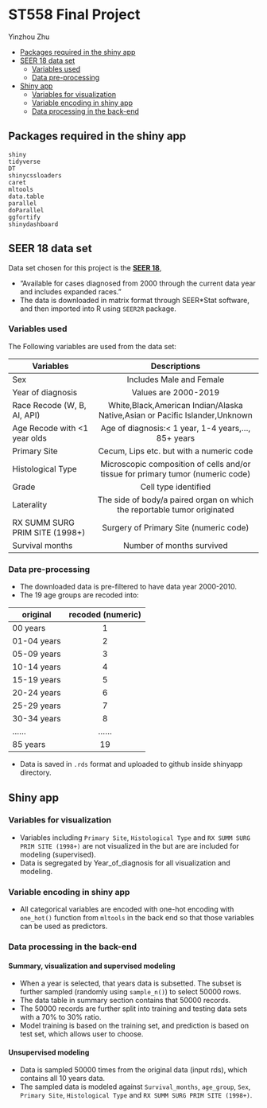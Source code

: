 ST558 Final Project
================
Yinzhou Zhu

  - [Packages required in the shiny
    app](#packages-required-in-the-shiny-app)
  - [SEER 18 data set](#seer-18-data-set)
      - [Variables used](#variables-used)
      - [Data pre-processing](#data-pre-processing)
  - [Shiny app](#shiny-app)
      - [Variables for visualization](#variables-for-visualization)
      - [Variable encoding in shiny
        app](#variable-encoding-in-shiny-app)
      - [Data processing in the
        back-end](#data-processing-in-the-back-end)

## Packages required in the shiny app

`shiny`  
`tidyverse`  
`DT`  
`shinycssloaders`  
`caret`  
`mltools`  
`data.table`  
`parallel`  
`doParallel`  
`ggfortify`  
`shinydashboard`

## SEER 18 data set

Data set chosen for this project is the
[**SEER 18**](https://seer.cancer.gov/registries/terms.html),

  - “Available for cases diagnosed from 2000 through the current data
    year and includes expanded races.”  
  - The data is downloaded in matrix format through SEER\*Stat software,
    and then imported into R using `SEER2R` package.

### Variables used

The Following variables are used from the data set:

| Variables                      |                                  Descriptions                                   |
| ------------------------------ | :-----------------------------------------------------------------------------: |
| Sex                            |                            Includes Male and Female                             |
| Year of diagnosis              |                              Values are 2000-2019                               |
| Race Recode (W, B, AI, API)    |   White,Black,American Indian/Alaska Native,Asian or Pacific Islander,Unknown   |
| Age Recode with \<1 year olds  |               Age of diagnosis:\< 1 year, 1-4 years,…, 85+ years                |
| Primary Site                   |                    Cecum, Lips etc. but with a numeric code                     |
| Histological Type              | Microscopic composition of cells and/or tissue for primary tumor (numeric code) |
| Grade                          |                              Cell type identified                               |
| Laterality                     |    The side of body/a paired organ on which the reportable tumor originated     |
| RX SUMM SURG PRIM SITE (1998+) |                     Surgery of Primary Site (numeric code)                      |
| Survival months                |                            Number of months survived                            |

### Data pre-processing

  - The downloaded data is pre-filtered to have data year 2000-2010.  
  - The 19 age groups are recoded into:

| original    | recoded (numeric) |
| ----------- | :---------------: |
| 00 years    |         1         |
| 01-04 years |         2         |
| 05-09 years |         3         |
| 10-14 years |         4         |
| 15-19 years |         5         |
| 20-24 years |         6         |
| 25-29 years |         7         |
| 30-34 years |         8         |
| ……          |        ……         |
| 85 years    |        19         |

  - Data is saved in `.rds` format and uploaded to github inside
    shinyapp directory.

## Shiny app

### Variables for visualization

  - Variables including `Primary Site`, `Histological Type` and `RX SUMM
    SURG PRIM SITE (1998+)` are not visualized in the but are are
    included for modeling (supervised).  
  - Data is segregated by Year\_of\_diagnosis for all visualization and
    modeling.

### Variable encoding in shiny app

  - All categorical variables are encoded with one-hot encoding with
    `one_hot()` function from `mltools` in the back end so that those
    variables can be used as predictors.

### Data processing in the back-end

#### Summary, visualization and supervised modeling

  - When a year is selected, that years data is subsetted. The subset is
    further sampled (randomly using `sample_n()`) to select 50000
    rows.  
  - The data table in summary section contains that 50000 records.  
  - The 50000 records are further split into training and testing data
    sets with a 70% to 30% ratio.  
  - Model training is based on the training set, and prediction is based
    on test set, which allows user to choose.

#### Unsupervised modeling

  - Data is sampled 50000 times from the original data (input rds),
    which contains all 10 years data.
  - The sampled data is modeled against `Survival_months`, `age_group`,
    `Sex`, `Primary Site`, `Histological Type` and `RX SUMM SURG PRIM
    SITE (1998+)`.

